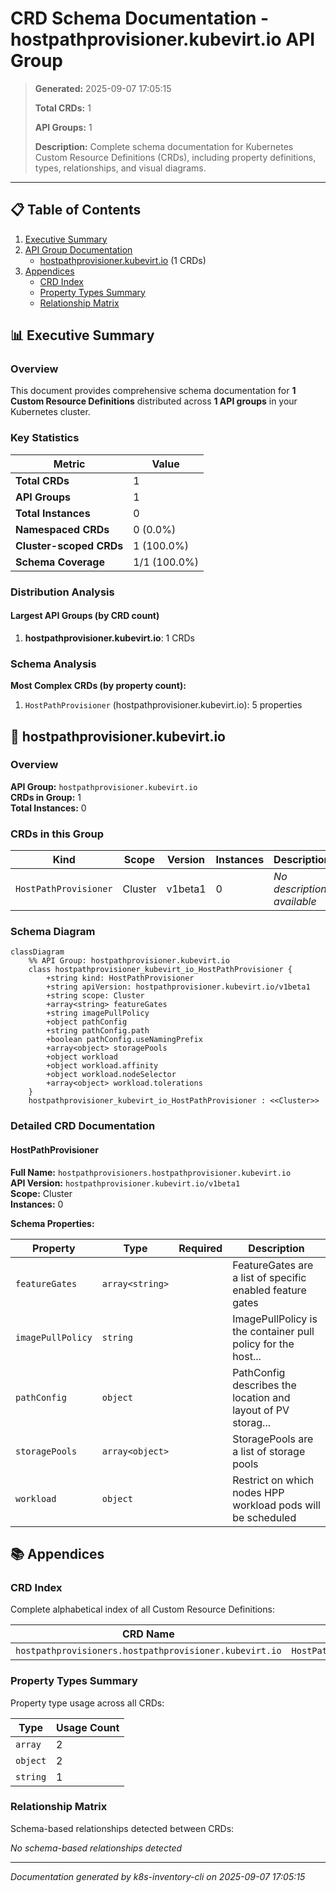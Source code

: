 # CRD Schema Documentation - hostpathprovisioner.kubevirt.io API Group

> **Generated:** 2025-09-07 17:05:15
> 
> **Total CRDs:** 1
> 
> **API Groups:** 1
> 
> **Description:** Complete schema documentation for Kubernetes Custom Resource Definitions (CRDs), including property definitions, types, relationships, and visual diagrams.

---

## 📋 Table of Contents

1. [Executive Summary](#-executive-summary)
2. [API Group Documentation](#-api-group-documentation)
   - [hostpathprovisioner.kubevirt.io](#hostpathprovisionerkubevirtio) (1 CRDs)
3. [Appendices](#-appendices)
   - [CRD Index](#crd-index)
   - [Property Types Summary](#property-types-summary)
   - [Relationship Matrix](#relationship-matrix)

## 📊 Executive Summary

### Overview

This document provides comprehensive schema documentation for **1 Custom Resource Definitions** distributed across **1 API groups** in your Kubernetes cluster.

### Key Statistics

| Metric | Value |
|--------|-------|
| **Total CRDs** | 1 |
| **API Groups** | 1 |
| **Total Instances** | 0 |
| **Namespaced CRDs** | 0 (0.0%) |
| **Cluster-scoped CRDs** | 1 (100.0%) |
| **Schema Coverage** | 1/1 (100.0%) |

### Distribution Analysis

#### Largest API Groups (by CRD count)

1. **hostpathprovisioner.kubevirt.io**: 1 CRDs

### Schema Analysis

**Most Complex CRDs (by property count):**

1. `HostPathProvisioner` (hostpathprovisioner.kubevirt.io): 5 properties


## 📁 hostpathprovisioner.kubevirt.io

### Overview

**API Group:** `hostpathprovisioner.kubevirt.io`  
**CRDs in Group:** 1  
**Total Instances:** 0

### CRDs in this Group

| Kind | Scope | Version | Instances | Description |
|------|-------|---------|-----------|-------------|
| `HostPathProvisioner` | Cluster | v1beta1 | 0 | *No description available* |

### Schema Diagram

```mermaid
classDiagram
    %% API Group: hostpathprovisioner.kubevirt.io
    class hostpathprovisioner_kubevirt_io_HostPathProvisioner {
        +string kind: HostPathProvisioner
        +string apiVersion: hostpathprovisioner.kubevirt.io/v1beta1
        +string scope: Cluster
        +array<string> featureGates
        +string imagePullPolicy
        +object pathConfig
        +string pathConfig.path
        +boolean pathConfig.useNamingPrefix
        +array<object> storagePools
        +object workload
        +object workload.affinity
        +object workload.nodeSelector
        +array<object> workload.tolerations
    }
    hostpathprovisioner_kubevirt_io_HostPathProvisioner : <<Cluster>>
```
### Detailed CRD Documentation

#### HostPathProvisioner

**Full Name:** `hostpathprovisioners.hostpathprovisioner.kubevirt.io`  
**API Version:** `hostpathprovisioner.kubevirt.io/v1beta1`  
**Scope:** Cluster  
**Instances:** 0  

**Schema Properties:**

| Property | Type | Required | Description |
|----------|------|----------|-------------|
| `featureGates` | `array<string>` |  | FeatureGates are a list of specific enabled feature gates |
| `imagePullPolicy` | `string` |  | ImagePullPolicy is the container pull policy for the host... |
| `pathConfig` | `object` |  | PathConfig describes the location and layout of PV storag... |
| `storagePools` | `array<object>` |  | StoragePools are a list of storage pools |
| `workload` | `object` |  | Restrict on which nodes HPP workload pods will be scheduled |




## 📚 Appendices

### CRD Index

Complete alphabetical index of all Custom Resource Definitions:

| CRD Name | Kind | API Group | Scope | Instances |
|----------|------|-----------|-------|-----------|
| `hostpathprovisioners.hostpathprovisioner.kubevirt.io` | `HostPathProvisioner` | `hostpathprovisioner.kubevirt.io` | Cluster | 0 |

### Property Types Summary

Property type usage across all CRDs:

| Type | Usage Count |
|------|-------------|
| `array` | 2 |
| `object` | 2 |
| `string` | 1 |

### Relationship Matrix

Schema-based relationships detected between CRDs:

*No schema-based relationships detected*


---

*Documentation generated by k8s-inventory-cli on 2025-09-07 17:05:15*
